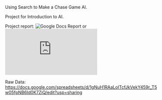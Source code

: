 Using Search to Make a Chase Game AI.

Project for Introduction to AI.

Project report:
![Google Docs Report](https://docs.google.com/document/d/1ZJfGkojzP0Vd_Pqn_8KvVo6u_j9C-wN81WYZR_CWV-Y/edit?usp=sharing)
or
![Report](https://github.com/brusci/BestSearchEver/blob/master/report.pdf)

Raw Data:
https://docs.google.com/spreadsheets/d/1gNuH1RAaLoITcfJkVekY459r_T5w05fpNB6Id0K7ZiQ/edit?usp=sharing

